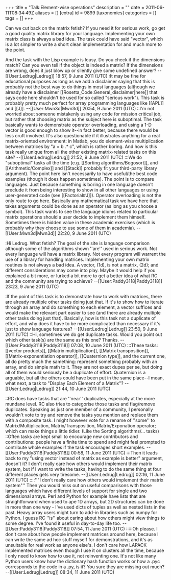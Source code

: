 +++
title = "Talk:Element-wise operations"
description = ""
date = 2011-06-11T08:34:49Z
aliases = []
[extra]
id = 9899
[taxonomies]
categories = []
tags = []
+++

Can we cut back on the matrix fetish? If you need it for serious work, go get a good quality matrix library for your language.  Implementing your own matrix class is always a bad idea.  The task could have said "vector", which is a lot simpler to write a short clean implementation for and much more to the point.

And the task with the Lisp example is lousy.  Do you check if the dimensions match? Can you even tell if the object is indeed a matrix?  If the dimensions are wrong, does it just blow up or silently give some undefined answer? -- [[User:Ledrug|Ledrug]] 18:57, 9 June 2011 (UTC)
:It may be fine for educational purposes as long as we add a disclaimer saying that this is probably not the best way to do things in most languages (although we already have a disclaimer [[Rosetta_Code:General_disclaimer|here]] that says code here shouldn't be used for so called "serious work"). This task is probably pretty much perfect for array programming languages like [[APL]] and [[J]]. --[[User:Mwn3d|Mwn3d]] 20:54, 9 June 2011 (UTC)
::I'm not worried about someone mistakenly using any code for mission critical job, but rather that choosing matrix as the subject here is suboptimal.  The task basically wants to demonstrate operator overloading, and using a 1-D vector is good enough to show it--in fact better, because there would be less cruft involved.  It's also questionable if it illustrates anything for a real matrix-oriented environment: in Matlab, you do element-wise multiplication between matrices by "a = b .* c", which is rather boring.  And how is this task really unique from all the other existing matrix-related tasks on this site? --[[User:Ledrug|Ledrug]] 21:52, 9 June 2011 (UTC)
:::We do "suboptimal" tasks all the time (e.g. [[Sorting algorithms/Bogosort]], and [[Arithmetic/Complex]] and [[Stack]] probably fit your third-party library argument). The point here isn't necessarily to have useful/the best code examples (though it does happen sometimes). The point is to compare languages. Just because something is boring in one language doesn't preclude it from being interesting to show in all other languages or using user-generated code (see [[Factorial#J]]). Operator overloading is not the only route to go here. Basically any mathematical task we have here that takes arguments could be done as an operator (as long as you choose a symbol). This task wants to see the language idioms related to particular matrix operations should a user decide to implement them himself. Sometimes there is hidden value in these academic exercises (which is probably why they choose to use some of them in academia). --[[User:Mwn3d|Mwn3d]] 22:20, 9 June 2011 (UTC)

:Hi Ledrug. What fetish? The goal of the site is language comparison although some of the algorithms shown ''are'' used in serious work. Not every language will have a matrix library. Not every program will warrent the use of a library for handling matrices. Implementing your own matrix routines is not always a bad idea. A vector, (1d), is not a matrix, (2d); and different considerations may come into play. Maybe it would help if you explained a bit more, or lurked a bit more to get a better idea of what RC and the community are trying to achieve? --[[User:Paddy3118|Paddy3118]] 23:23, 9 June 2011 (UTC)

:If the point of this task is to demonstrate how to work with matrices, there are already multiple other tasks doing just that.  If it's to show how to iterate through an array and do something to each element, a vector suffices and would make the relevant part easier to see (and there are already multiple other tasks doing just that).  Basically, how is this task not a duplicate of effort, and why does it have to be more complicated than necessary if it's just to show language features? --[[User:Ledrug|Ledrug]] 23:50, 9 June 2011 (UTC)
::Hi, sometimes we do get duplicate tasks. Would you point out which other task(s) are the same as this one? Thanks. --[[User:Paddy3118|Paddy3118]] 07:08, 10 June 2011 (UTC)
:::These tasks: [[vector products]], [[Matrix multiplication]], [[Matrix transposition]], [[Matrix-exponentiation operator]], [[Quaternion type]], and the current one, all do pretty much the samething: represent something probably with an array, and do simple math to it.  They are not exact dupes per se, but doing all of them would seriously be a duplicate of effort.  Quaternion is a arguable, but all the others could have been put in the same place--I mean, what next, a task to "Display Each Element of a Matrix"? --[[User:Ledrug|Ledrug]] 21:44, 10 June 2011 (UTC)

::RC does have tasks that are ''near'' duplicates, especially at the more mundane level. RC also tries to categorise those tasks and flag/remove duplicates. Speaking as just one member of a community, I personally wouldn't vote to try and remove the tasks you mention and replace them with a composite task. I might however vote for a rename of ''some'' to Matrix/Multiplication, Matrix/Transposition, Matrix/Exponation operator; which can make things a little tidier. (Like the Sorting algorithms/... tasks) 
::Often tasks are kept small to encourage new contributors and contributions: people have a finite time to spend and might feel prompted to contribute whole examples if the task encourages short examples. --[[User:Paddy3118|Paddy3118]] 00:58, 11 June 2011 (UTC)
:::Then it leads back to my "using vector instead of matrix as example is better" argument, doesn't it?  I don't really care how others would implement their matrix system, but if I want to write the tasks, having to do the same thing at four different places gets very tiresome. --[[User:Ledrug|Ledrug]] 02:16, 11 June 2011 (UTC)
::::''"I don't really care how others would implement their matrix system"'' 
Then you would miss out on useful comparisons with those languages which have different levels of support for single and two dimensional arrays. Perl and Python for example have lists that are straightforward when used to ape 1D arrays, but 2D structures can be done in more than one way - I've used dicts of tuples as well as nested lists in the past. Heavy array users might turn to add-in libraries such as numpy for Python. 
I guess RC ''is'' about caring about how others might view things to some degree. I've found it useful in day-to-day life too. --[[User:Paddy3118|Paddy3118]] 07:54, 11 June 2011 (UTC)
:::::Oh please.  I don't care about how people implement matrices around here, because I can write the same ad hoc stuff myself for demonstrations, and it's as unsuitable for real work as anyone else's.  I don't care how LAPACK implemented matrices even though I use it on clusters all the time, because I only need to know how to use it, not reinventing one.  It's not like many Python users know how the dictionary hash function works or how a .pyc corresponds to the code in a .py, is it?  You sure they are missing out much? --[[User:Ledrug|Ledrug]] 08:34, 11 June 2011 (UTC)
